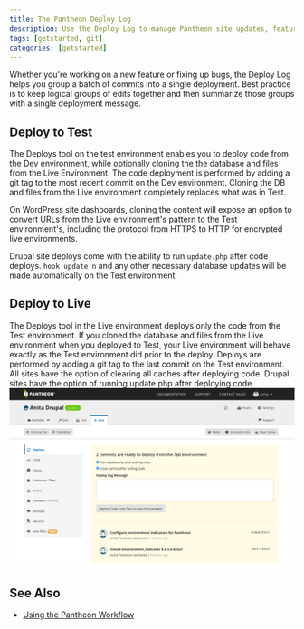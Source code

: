 ```yaml
---
title: The Pantheon Deploy Log
description: Use the Deploy Log to manage Pantheon site updates, feature releases, and more.
tags: [getstarted, git]
categories: [getstarted]
---
```

Whether you're working on a new feature or fixing up bugs, the Deploy Log helps you group a batch of commits into a single deployment. Best practice is to keep logical groups of edits together and then summarize those groups with a single deployment message.

## Deploy to Test
The Deploys tool on the test environment enables you to deploy code from the Dev environment, while optionally cloning the the database and files from the Live Environment. The code deployment is performed by adding a git tag to the most recent commit on the Dev environment. Cloning the DB and files from the Live environment completely replaces what was in Test.

On WordPress site dashboards, cloning the content will expose an option to convert URLs from the Live environment's pattern to the Test environment's, including the protocol from HTTPS to HTTP for encrypted live environments.

Drupal site deploys come with the ability to run `update.php` after  code deploys. `hook update n` and any other necessary database updates will be made automatically on the Test environment.

## Deploy to Live
The Deploys tool in the Live environment deploys only the code from the Test environment. If you cloned the database and files from the Live environment when you deployed to Test, your Live environment will behave exactly as the Test environment did prior to the deploy. Deploys are performed by adding a git tag to the last commit on the Test environment.
All sites have the option of clearing all caches after deploying code.
Drupal sites have the option of running update.php after deploying code.
![Deploy Log Live Environment](/source/docs/assets/images/dashboard/deploy-log-live-env.png)

<!--### Local Deployment with Terminus
From [Terminus](/docs/terminus/), run the following command to deploy code from Dev to Test:
```
terminus site deploy [--site=<site>] [--env=<test>] [--from=<dev>] [--cc] [--updatedb] [--note=<note>]
```
<div class="alert alert-info" role="alert">
<h3 class="info">Note</h3>
<p>Replace <code>&lt;site&gt;</code> with your site's machine name (in the environment URL). You can see a list of all your sites by running <code>terminus sites list</code></p></div>


Select the environment you wish to deploy from and summarize the deployment:
```
1. dev
2. test
3. live

Choose environment you want to deploy from: 1
Custom note for the Deploy Log: Update to Drupal modules: Apache Solr Search, Apache Solr Attachments, Facet API
Working .......
Success: Woot! Code deployed to test
```
After you've tested to ensure your database content has been successfully pulled down from Live, and that no errors were introduced by the code changes pulled up from Dev, you can deploy to the live site by running the same command and selecting the desired environment.-->

## See Also
- [Using the Pantheon Workflow](/docs/pantheon-workflow)

